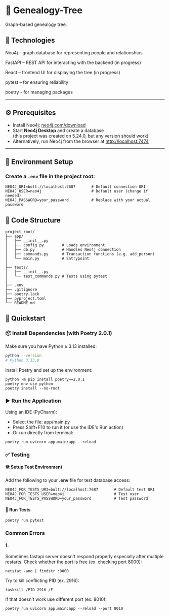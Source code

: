 # 🌳 Genealogy-Tree

Graph-based genealogy tree.

## 🧠 Technologies
Neo4j – graph database for representing people and relationships

FastAPI – REST API for interacting with the backend (in progress)

React – frontend UI for displaying the tree (in progress)

pytest – for ensuring reliability

poetry - for managing packages

---

## ⚙️ Prerequisites
- Install Neo4j: [neo4j.com/download](https://neo4j.com/download/)
- Start **Neo4j Desktop** and create a database  
  (this project was created on 5.24.0, but any version should work)
- Alternatively, run Neo4j from the browser at [http://localhost:7474](http://localhost:7474)

---

## 🧪 Environment Setup

### Create a `.env` file in the **project root**:

   ```env
   NEO4J_URI=bolt://localhost:7687       # Default connection URI
   NEO4J_USER=neo4j                      # Default user (change if needed)
   NEO4J_PASSWORD=your_password          # Replace with your actual password
   ```

## 📁 Code Structure
```commandline
project_root/
├── app/
│   ├── __init__.py
│   ├── config.py        # Loads environment
│   ├── db.py            # Handles Neo4j connection
│   ├── commands.py      # Transaction functions (e.g. add_person)
│   └── main.py          # Entrypoint
│
├── tests/
│   ├── __init__.py
│   └── test_commands.py # Tests using pytest
│
├── .env
├── .gitignore
├── poetry.lock
├── pyproject.toml
└── README.md
```

## 🚀 Quickstart

### 📦 Install Dependencies (with Poetry 2.0.1)

Make sure you have Python ≥ 3.13 installed:

```bash
python --version
# Python 3.13.0
```

Install Poetry and set up the environment:
```commandline
python -m pip install poetry==2.0.1
poetry env use python
poetry install --no-root
```

### ▶️ Run the Application
Using an IDE (PyCharm):
- Select the file: app/main.py
- Press Shift+F10 to run it (or use the IDE's Run action)
- Or run directly from terminal:
```commandline
poetry run uvicorn app.main:app --reload
```

### ✅ Testing
#### 🛠️ Setup Test Environment
Add the following to your **.env** file for test database access:
```env
NEO4J_FOR_TESTS_URI=bolt://localhost:7687       # Default test URI
NEO4J_FOR_TESTS_USER=neo4j                      # Test user
NEO4J_FOR_TESTS_PASSWORD=your_password          # Test password
```

#### 🧪 Run Tests
```commandline
poetry run pytest
```

### Common Errors
#### 1.
Sometimes fastapi server doesn't respond properly especially after multiple restarts. Check whether the port is free (ex. checking port 8000):
```commandline
netstat -ano | findstr :8000
```
Try to kill conflicting PID (ex. 2916):
```commandline
taskkill /PID 2916 /F
```
If that doesn't work use different port (ex. 8010):
```commandline
poetry run uvicorn app.main:app --reload --port 8010
```